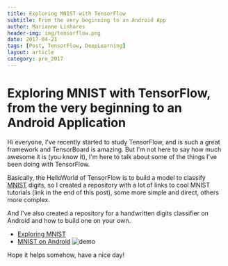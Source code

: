 ```yaml
---
title: Exploring MNIST with TensorFlow
subtitle: From the very beginning to an Android App
author: Marianne Linhares
header-img: img/tensorflow.png
date: 2017-04-21
tags: [Post, TensorFlow, DeepLearning]
layout: article
category: pre_2017
---
```


# Exploring MNIST with TensorFlow, from the very beginning to an Android Application

Hi everyone, I've recently started to study TensorFlow, and is such a great
framework and TensorBoard is amazing. But I'm not here to say how much awesome
it is (you know it), I'm here to talk about some of the things I've been doing
with TensorFlow.

Basically, the HelloWorld of TensorFlow is to build a model to classify [MNIST](http://yann.lecun.com/exdb/mnist/) digits, so I created a repository
with a lot of links to cool MNIST tutorials (link in the end of this post),
some more simple and direct, others more complex.

And I've also created a repository for a handwritten digits classifier on
Android and how to build one on your own.

  * [Exploring MNIST](https://github.com/mari-linhares/mnist-tensorflow)
  * [MNIST on Android](https://github.com/mari-linhares/mnist-android-tensorflow)
![demo](https://mariannelinhares.files.wordpress.com/2017/04/demo.png)

Hope it helps somehow, have a nice day!
